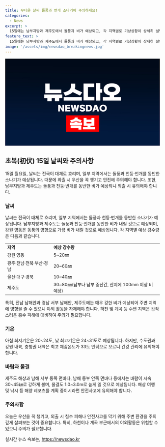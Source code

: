 ```yaml
---
title: 무더운 날씨 돌풍과 번개 소나기에 주의하세요!
categories:
  - News
excerpt: >
  15일에는 남부지방과 제주도에서 돌풍과 비가 예상되고, 각 지역별로 기상상황이 상세히 설명되었습니다. 특히, 제주도와 일부 남해안 지역은 강한 비로 인해 주의가 요구되며, 강수량과 최고기온 등도 예보되었습니다. 또한, 바닷가 지역에서는 바람과 물결이 강하게 일 것으로 예상됩니다.요약문에서는 비와 관련된 주의사항과 지역별 예보 내용을 강조하여 눈길을 끌 수 있도록 작성했습니다.
feature_text: >
  15일에는 남부지방과 제주도에서 돌풍과 비가 예상되고, 각 지역별로 기상상황이 상세히 설명되었습니다. 특히, 제주도와 일부 남해안 지역은 강한 비로 인해 주의가 요구되며, 강수량과 최고기온 등도 예보되었습니다. 또한, 바닷가 지역에서는 바람과 물결이 강하게 일 것으로 예상됩니다.요약문에서는 비와 관련된 주의사항과 지역별 예보 내용을 강조하여 눈길을 끌 수 있도록 작성했습니다.
image: '/assets/img/newsdao_breakingnews.jpg'
---
```


<p><img src="/assets/img/newsdao_breakingnews.jpg" alt="ranknews 속보" /></p>

<h2 data-ke-size="size26">초복(初伏) 15일 날씨와 주의사항</h2>

<p data-ke-size="size16">15일 월요일, 날씨는 전국이 대체로 흐리며, 일부 지역에서는 돌풍과 천둥·번개를 동반한 소나기가 예상됩니다. 때문에 외출 시 우산을 꼭 챙기고 안전에 주의해야 합니다. 또한, 남부지방과 제주도는 돌풍과 천둥·번개를 동반한 비가 예상되니 외출 시 유의해야 합니다.</p>

<h3 data-ke-size="size24">날씨</h3>

<p data-ke-size="size16">날씨는 전국이 대체로 흐리며, 일부 지역에서는 돌풍과 천둥·번개를 동반한 소나기가 예상됩니다. 남부지방과 제주도는 돌풍과 천둥·번개를 동반한 비가 내릴 것으로 예상되며, 강원 영동은 동풍의 영향으로 가끔 비가 내릴 것으로 예상됩니다. 각 지역별 예상 강수량은 다음과 같습니다.</p>

<table>
  <tr>
    <td><b>지역</b></td>
    <td><b>예상 강수량</b></td>
  </tr>
  <tr>
    <td>강원 영동</td>
    <td>5~20㎜</td>
  </tr>
  <tr>
    <td>광주·전남·전북·부산·경남</td>
    <td>20~60㎜</td>
  </tr>
  <tr>
    <td>울산·대구·경북</td>
    <td>10~40㎜</td>
  </tr>
  <tr>
    <td>제주도</td>
    <td>30~80㎜(남부나 남부 중산간, 산지에 100mm 이상 비 예상)</td>
  </tr>
</table>

<p data-ke-size="size16">특히, 전남 남해안과 경남 서부 남해안, 제주도에는 매우 강한 비가 예상되어 주변 지역에 영향을 줄 수 있으니 야외 활동을 자제해야 합니다. 하천 및 계곡 등 수변 지역은 갑작스러운 홍수 피해에 대비하여 주의가 필요합니다.</p>

<h3 data-ke-size="size24">기온</h3>

<p data-ke-size="size16">아침 최저기온은 20~24도, 낮 최고기온은 24~31도로 예상됩니다. 하지만, 수도권과 강원 내륙, 충청권 내륙은 최고 체감온도가 33도 안팎으로 오르니 건강 관리에 유의해야 합니다.</p>

<h3 data-ke-size="size24">바람과 물결</h3>

<p data-ke-size="size16">제주도 해상과 남해 서부 동쪽 먼바다, 남해 동부 안쪽 먼바다 등에서는 바람이 시속 30~45㎞로 강하게 불며, 물결도 1.0~3.0m로 높게 일 것으로 예상됩니다. 해상 여행 및 낚시 등 해양 레포츠를 계획 중이시라면 안전사고에 유의해야 합니다.</p>

<h3 data-ke-size="size24">주의사항</h3>

<p data-ke-size="size16">오늘은 우산을 꼭 챙기고, 외출 시 침수 피해나 안전사고를 막기 위해 주변 환경을 주의깊게 살펴보는 것이 중요합니다. 특히, 하천이나 계곡 부근에서의 야외활동은 위험할 수 있으니 주의가 필요합니다.</p>
실시간 뉴스 속보는, <a href="https://newsdao.kr" rel="dofollow">https://newsdao.kr</a>


